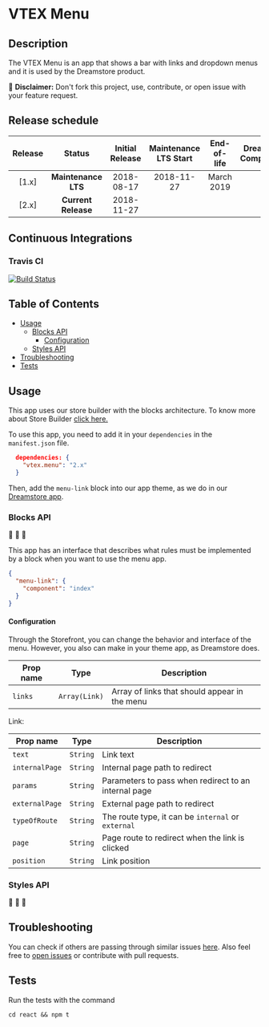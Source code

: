 # VTEX Menu

## Description

The VTEX Menu is an app that shows a bar with links and dropdown menus and it is used by the Dreamstore product.

:loudspeaker: **Disclaimer:** Don't fork this project, use, contribute, or open issue with your feature request.

## Release schedule
| Release  | Status              | Initial Release | Maintenance LTS Start | End-of-life | Dreamstore Compatibility
| :--:     | :---:               |  :---:          | :---:                 | :---:       | :---: 
| [1.x]    | **Maintenance LTS** |  2018-08-17     | 2018-11-27            | March 2019  | 1.x
| [2.x]    | **Current Release** |  2018-11-27     |                       |             | 2.x


## Continuous Integrations 

### Travis CI 

[![Build Status](https://travis-ci.org/vtex-apps/menu.svg?branch=master)](https://travis-ci.org/vtex-apps/menu)


## Table of Contents
- [Usage](#usage)
  - [Blocks API](#blocks-api)
    - [Configuration](#configuration)
  - [Styles API](#styles-api)
- [Troubleshooting](#troubleshooting)
- [Tests](#tests)

## Usage

This app uses our store builder with the blocks architecture. To know more about Store Builder [click here.](https://help.vtex.com/en/tutorial/understanding-storebuilder-and-stylesbuilder#structuring-and-configuring-our-store-with-object-object)

To use this app, you need to add it in your `dependencies` in the `manifest.json` file.

```json
  dependencies: {
    "vtex.menu": "2.x"
  }
```

Then, add the `menu-link` block into our app theme, as we do in our [Dreamstore app](https://github.com/vtex-apps/dreamstore/blob/master/store/blocks.json). 

### Blocks API
:construction: :construction: :construction:

This app has an interface that describes what rules must be implemented by a block when you want to use the menu app.

```json
{
  "menu-link": {
    "component": "index"
  }
}
```

#### Configuration 
Through the Storefront, you can change the behavior and interface of the menu. However, you also can make in your theme app, as Dreamstore does.

| Prop name          | Type          | Description                                                            |
| ------------------ | ------------- | ---------------------------------------------------------------------- |
| `links`            | `Array(Link)` | Array of links that should appear in the menu                          |

Link:

| Prop name          | Type          | Description                                                            |
| ------------------ | ------------- | ---------------------------------------------------------------------- |
| `text`             | `String`      | Link text                                                              |
| `internalPage`     | `String`      | Internal page path to redirect                                         |
| `params`           | `String`      | Parameters to pass when redirect to an internal page                   |
| `externalPage`     | `String`      | External page path to redirect										  |
| `typeOfRoute`      | `String`      | The route type, it can be `internal` or `external`                     |
| `page`             | `String`      | Page route to redirect when the link is clicked                        |
| `position`         | `String`      | Link position 								                          |

### Styles API
:construction: :construction: :construction:

## Troubleshooting
You can check if others are passing through similar issues [here](https://github.com/vtex-apps/menu/issues). Also feel free to [open issues](https://github.com/vtex-apps/menu/issues/new) or contribute with pull requests.

## Tests

Run the tests with the command
```
cd react && npm t
```
